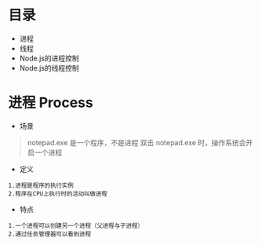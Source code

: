 # 目录
- 进程
- 线程
- Node.js的进程控制
- Node.js的线程控制

# 进程 Process
- 场景
> notepad.exe 是一个程序，不是进程
> 双击 notepad.exe 时，操作系统会开启一个进程
- 定义
```
1.进程是程序的执行实例
2.程序在CPU上执行时的活动叫做进程
```
- 特点
```
1.一个进程可以创建另一个进程（父进程与子进程）
2.通过任务管理器可以看到进程
```